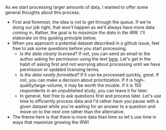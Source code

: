 As we start processing larger amounts of data, I wanted to offer some general thoughts about this process. 
- First and foremost, the idea is not to get through the queue. If we're doing our job right, that won't happen as we'll always have more data coming in. Rather, the goal is to *maximize the data in the IRW*. I'll elaborate on this guiding principle below.
- When you approach a potential dataset described in a github issue, feel free to ask some questions before you start processing.
  - *Is the data clearly licensed?* If not, you can send an email to the author asking for permission using the text [here](https://github.com/ben-domingue/irw/blob/main/processing_notes/Licensing.txt). Let's get in the habit of asking first and not worrying about processing until we have permission or updated licensing terms.
  - *Is the data neatly formatted?* If it can be processed quickly, great. If not, you can make a decision about prioritization. If it is high-quality/large-volume, it may be worth the trouble. If it is 150 respondents in an unpublished study, you can leave it for later.
  - In general, feel free to ask questions first and process later. Let's use time to efficiently process data and I'd rather have you pause with a given dataset while you're waiting for an answer to a question and move on to the next one rather than the alternative.
- The theme here is that there is more data than time so let's use time in ways that maximize growing the IRW! 
